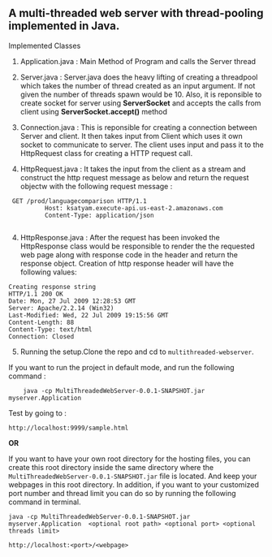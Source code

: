 ## A multi-threaded web server with thread-pooling implemented in Java.

Implemented Classes

1) Application.java : Main Method of Program and calls the Server thread

2) Server.java : Server.java does the heavy lifting of  creating a threadpool which takes the number of thread created as an input argument. If not given the number of threads spawn would be 10. Also, it is reponsible to create socket for server  using **ServerSocket** and accepts the calls from client using **ServerSocket.accept()** method

3) Connection.java : This is reponsible for creating a connection between Server and client. It then takes input from Client which uses it own socket to communicate to server. The client uses input and  pass it to the HttpRequest class for creating a HTTP request call.

3) HttpRequest.java : It takes the input from the client as a stream and construct the http request message as below and return the request objectw with the following  request message :
 ```
  GET /prod/languagecomparison HTTP/1.1
		   Host: ksatyam.execute-api.us-east-2.amazonaws.com
		   Content-Type: application/json
		   
```
4) HttpResponse.java : After the request has been invoked the HttpResponse class would be responsible to render the the requested web page along with response code in the header and return the response object. Creation of http response header will have the following values:

```
Creating response string
HTTP/1.1 200 OK
Date: Mon, 27 Jul 2009 12:28:53 GMT
Server: Apache/2.2.14 (Win32)
Last-Modified: Wed, 22 Jul 2009 19:15:56 GMT
Content-Length: 88
Content-Type: text/html
Connection: Closed
```

5) Running the setup.Clone the repo and cd to `multithreaded-webserver`.


If you want to run the project in default mode, and run the following command :
``` 
	java -cp MultiThreadedWebServer-0.0.1-SNAPSHOT.jar myserver.Application 
```
Test by going to :

`http://localhost:9999/sample.html`

**OR**

If you want to have your own root directory for the hosting files, you can create this root directory inside the same directory where the `MultiThreadedWebServer-0.0.1-SNAPSHOT.jar` file is located. And keep your webpages in this root directory. In addition, if you want to your customized port number and thread limit you can do so by running the following command in terminal.

```
java -cp MultiThreadedWebServer-0.0.1-SNAPSHOT.jar myserver.Application  <optional root path> <optional port> <optional threads limit>

```

`http://localhost:<port>/<webpage>`


